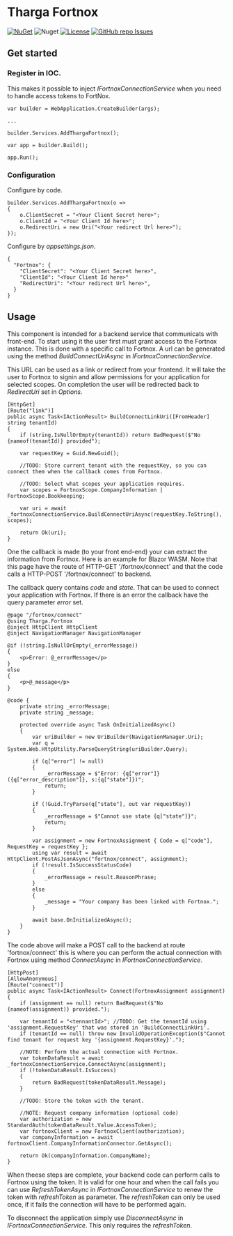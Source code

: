 # Tharga Fortnox
[![NuGet](https://img.shields.io/nuget/v/Tharga.Fortnox)](https://www.nuget.org/packages/Tharga.Fortnox)
![Nuget](https://img.shields.io/nuget/dt/Tharga.Fortnox)
[![License](https://img.shields.io/badge/license-MIT-blue.svg)](LICENSE)
[![GitHub repo Issues](https://img.shields.io/github/issues/Tharga/Fortnox?style=flat&logo=github&logoColor=red&label=Issues)](https://github.com/Tharga/Fortnox/issues?q=is%3Aopen)

## Get started

### Register in IOC.
This makes it possible to inject *IFortnoxConnectionService* when you need to handle access tokens to FortNox.
```
var builder = WebApplication.CreateBuilder(args);

...

builder.Services.AddThargaFortnox();

var app = builder.Build();

app.Run();
```

### Configuration
Configure by code.
```
builder.Services.AddThargaFortnox(o =>
{
    o.ClientSecret = "<Your Client Secret here>";
    o.ClientId = "<Your Client Id here>";
    o.RedirectUri = new Uri("<Your redirect Url here>");
});
```
Configure by *appsettings.json*.
```
{
  "Fortnox": {
    "ClientSecret": "<Your Client Secret here>",
    "ClientId": "<Your Client Id here>"
    "RedirectUri": "<Your redirect Url here>",
  }
}
```

## Usage
This component is intended for a backend service that communicats with front-end.
To start using it the user first must grant access to the Fortnox instance.
This is done with a specific call to Fortnox. A url can be generated using the method *BuildConnectUriAsync* in *IFortnoxConnectionService*.

This URL can be used as a link or redirect from your frontend. It will take the user to Fortnox to signin and allow permissions for your application for selected scopes.
On completion the user will be redirected back to *RedirectUri* set in *Options*.

```
[HttpGet]
[Route("link")]
public async Task<IActionResult> BuildConnectLinkUri([FromHeader] string tenantId)
{
    if (string.IsNullOrEmpty(tenantId)) return BadRequest($"No {nameof(tenantId)} provided");

    var requestKey = Guid.NewGuid();

    //TODO: Store current tenant with the requestKey, so you can connect them when the callback comes from Fortnox.

    //TODO: Select what scopes your application requires.
    var scopes = FortnoxScope.CompanyInformation | FortnoxScope.Bookkeeping;

    var uri = await _fortnoxConnectionService.BuildConnectUriAsync(requestKey.ToString(), scopes);

    return Ok(uri);
}
```

One the callback is made (to your front end-end) your can extract the information from Fortnox. Here is an example for Blazor WASM.
Note that this page have the route of HTTP-GET '/fortnox/connect' and that the code calls a HTTP-POST '/fortnox/connect' to backend.

The callback query contains *code* and *state*. That can be used to connect your application with Fortnox.
If there is an error the callback have the query parameter *error* set.
```
@page "/fortnox/connect"
@using Tharga.Fortnox
@inject HttpClient HttpClient
@inject NavigationManager NavigationManager

@if (!string.IsNullOrEmpty(_errorMessage))
{
    <p>Error: @_errorMessage</p>
}
else
{
    <p>@_message</p>
}

@code {
    private string _errorMessage;
    private string _message;

    protected override async Task OnInitializedAsync()
    {
        var uriBuilder = new UriBuilder(NavigationManager.Uri);
        var q = System.Web.HttpUtility.ParseQueryString(uriBuilder.Query);

        if (q["error"] != null)
        {
            _errorMessage = $"Error: {q["error"]} ({q["error_description"]}, s:{q["state"]})";
            return;
        }

        if (!Guid.TryParse(q["state"], out var requestKey))
        {
            _errorMessage = $"Cannot use state {q["state"]}";
            return;
        }

        var assignment = new FortnoxAssignment { Code = q["code"], RequestKey = requestKey };
        using var result = await HttpClient.PostAsJsonAsync("fortnox/connect", assignment);
        if (!result.IsSuccessStatusCode)
        {
            _errorMessage = result.ReasonPhrase;
        }
        else
        {
            _message = "Your company has been linked with Fortnox.";
        }

        await base.OnInitializedAsync();
    }
}
```

The code above will make a POST call to the backend at route 'fortnox/connect' this is where you can perform the actual connection with Fortnox using method *ConnectAsync* in *IFortnoxConnectionService*.

```
[HttpPost]
[AllowAnonymous]
[Route("connect")]
public async Task<IActionResult> Connect(FortnoxAssignment assignment)
{
    if (assignment == null) return BadRequest($"No {nameof(assignment)} provided.");

    var tenantId = "<tennantId>"; //TODO: Get the tenantId using 'assignment.RequestKey' that was stored in 'BuildConnectLinkUri'.
    if (tenantId == null) throw new InvalidOperationException($"Cannot find tenant for request key '{assignment.RequestKey}'.");

    //NOTE: Perform the actual connection with Fortnox.
    var tokenDataResult = await _fortnoxConnectionService.ConnectAsync(assignment);
    if (!tokenDataResult.IsSuccess)
    {
        return BadRequest(tokenDataResult.Message);
    }

    //TODO: Store the token with the tenant.

    //NOTE: Request company information (optional code)
    var authorization = new StandardAuth(tokenDataResult.Value.AccessToken);
    var fortnoxClient = new FortnoxClient(authorization);
    var companyInformation = await fortnoxClient.CompanyInformationConnector.GetAsync();

    return Ok(companyInformation.CompanyName);
}
```

When theese steps are complete, your backend code can perform calls to Fortnox using the token.
It is valid for one hour and when the call fails you can use *RefreshTokenAsync* in *IFortnoxConnectionService* to renew the token with *refreshToken* as parameter.
The *refreshToken* can only be used once, if it fails the connection will have to be performed again.

To disconnect the application simply use *DisconnectAsync* in *IFortnoxConnectionService*.
This only requires the *refreshToken*.